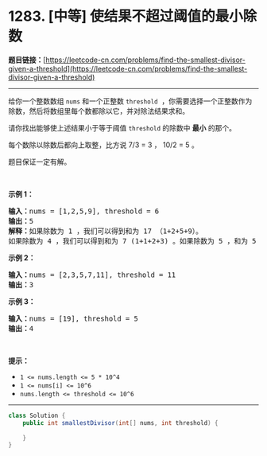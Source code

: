 # 1283. [中等] 使结果不超过阈值的最小除数

**题目链接：**[https://leetcode-cn.com/problems/find-the-smallest-divisor-given-a-threshold](https://leetcode-cn.com/problems/find-the-smallest-divisor-given-a-threshold)

---

<div class="content__1Y2H">
 <div class="notranslate">
  <p>给你一个整数数组&nbsp;<code>nums</code> 和一个正整数&nbsp;<code>threshold</code> &nbsp;，你需要选择一个正整数作为除数，然后将数组里每个数都除以它，并对除法结果求和。</p> 
  <p>请你找出能够使上述结果小于等于阈值&nbsp;<code>threshold</code>&nbsp;的除数中 <strong>最小</strong> 的那个。</p> 
  <p>每个数除以除数后都向上取整，比方说 7/3 = 3 ， 10/2 = 5 。</p> 
  <p>题目保证一定有解。</p> 
  <p>&nbsp;</p> 
  <p><strong>示例 1：</strong></p> 
  <pre class="language-text"><strong>输入：</strong>nums = [1,2,5,9], threshold = 6
<strong>输出：</strong>5
<strong>解释：</strong>如果除数为 1 ，我们可以得到和为 17 （1+2+5+9）。
如果除数为 4 ，我们可以得到和为 7 (1+1+2+3) 。如果除数为 5 ，和为 5 (1+1+1+2)。
</pre> 
  <p><strong>示例 2：</strong></p> 
  <pre class="language-text"><strong>输入：</strong>nums = [2,3,5,7,11], threshold = 11
<strong>输出：</strong>3
</pre> 
  <p><strong>示例 3：</strong></p> 
  <pre class="language-text"><strong>输入：</strong>nums = [19], threshold = 5
<strong>输出：</strong>4
</pre> 
  <p>&nbsp;</p> 
  <p><strong>提示：</strong></p> 
  <ul> 
   <li><code>1 &lt;= nums.length &lt;= 5 * 10^4</code></li> 
   <li><code>1 &lt;= nums[i] &lt;= 10^6</code></li> 
   <li><code>nums.length &lt;=&nbsp;threshold &lt;= 10^6</code></li> 
  </ul> 
 </div>
</div>

---

```java
class Solution {
    public int smallestDivisor(int[] nums, int threshold) {
        
    }
}
```